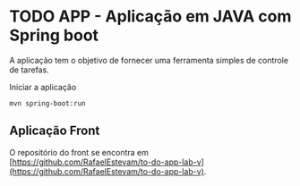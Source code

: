 # TODO APP - Aplicação em JAVA com Spring boot

A aplicação tem o objetivo de fornecer uma ferramenta simples de controle de tarefas.

Iniciar a aplicação

```
mvn spring-boot:run
```

## Aplicação Front 

O repositório do front se encontra em [https://github.com/RafaelEstevam/to-do-app-lab-v](https://github.com/RafaelEstevam/to-do-app-lab-v).
